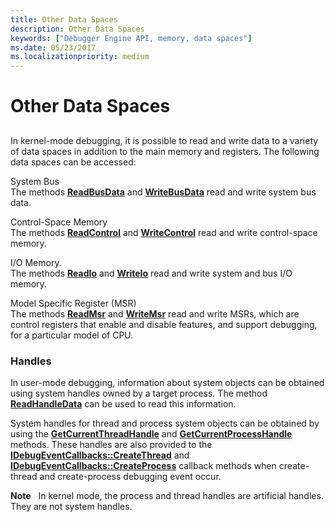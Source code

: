 ```yaml
---
title: Other Data Spaces
description: Other Data Spaces
keywords: ["Debugger Engine API, memory, data spaces"]
ms.date: 05/23/2017
ms.localizationpriority: medium
---
```


# Other Data Spaces


## <span id="ddk_other_data_spaces_dbx"></span><span id="DDK_OTHER_DATA_SPACES_DBX"></span>


In kernel-mode debugging, it is possible to read and write data to a variety of data spaces in addition to the main memory and registers. The following data spaces can be accessed:

<span id="System_Bus"></span><span id="system_bus"></span><span id="SYSTEM_BUS"></span>System Bus  
The methods [**ReadBusData**](/windows-hardware/drivers/ddi/dbgeng/nf-dbgeng-idebugdataspaces4-readbusdata) and [**WriteBusData**](/windows-hardware/drivers/ddi/dbgeng/nf-dbgeng-idebugdataspaces4-writebusdata) read and write system bus data.

<span id="Control-Space_Memory"></span><span id="control-space_memory"></span><span id="CONTROL-SPACE_MEMORY"></span>Control-Space Memory  
The methods [**ReadControl**](/windows-hardware/drivers/ddi/dbgeng/nf-dbgeng-idebugdataspaces4-readcontrol) and [**WriteControl**](/windows-hardware/drivers/ddi/dbgeng/nf-dbgeng-idebugdataspaces4-writecontrol) read and write control-space memory.

<span id="i_o_memory."></span><span id="I_O_MEMORY."></span>I/O Memory.  
The methods [**ReadIo**](/windows-hardware/drivers/ddi/dbgeng/nf-dbgeng-idebugdataspaces4-readio) and [**WriteIo**](/windows-hardware/drivers/ddi/dbgeng/nf-dbgeng-idebugdataspaces4-writeio) read and write system and bus I/O memory.

<span id="Model_Specific_Register__MSR_"></span><span id="model_specific_register__msr_"></span><span id="MODEL_SPECIFIC_REGISTER__MSR_"></span>Model Specific Register (MSR)  
The methods [**ReadMsr**](/windows-hardware/drivers/ddi/dbgeng/nf-dbgeng-idebugdataspaces4-readmsr) and [**WriteMsr**](/windows-hardware/drivers/ddi/wdbgexts/nf-wdbgexts-writemsr) read and write MSRs, which are control registers that enable and disable features, and support debugging, for a particular model of CPU.

### <span id="handles"></span><span id="HANDLES"></span> Handles

In user-mode debugging, information about system objects can be obtained using system handles owned by a target process. The method [**ReadHandleData**](/windows-hardware/drivers/ddi/dbgeng/nf-dbgeng-idebugdataspaces4-readhandledata) can be used to read this information.

System handles for thread and process system objects can be obtained by using the [**GetCurrentThreadHandle**](/windows-hardware/drivers/ddi/dbgeng/nf-dbgeng-idebugsystemobjects4-getcurrentthreadhandle) and [**GetCurrentProcessHandle**](/windows-hardware/drivers/ddi/dbgeng/nf-dbgeng-idebugsystemobjects-getcurrentprocesshandle) methods. These handles are also provided to the [**IDebugEventCallbacks::CreateThread**](/windows-hardware/drivers/ddi/dbgeng/nf-dbgeng-idebugeventcallbacks-createthread) and [**IDebugEventCallbacks::CreateProcess**](/windows-hardware/drivers/ddi/dbgeng/nf-dbgeng-idebugeventcallbacks-createprocess) callback methods when create-thread and create-process debugging event occur.

**Note**   In kernel mode, the process and thread handles are artificial handles. They are not system handles.

 

 

